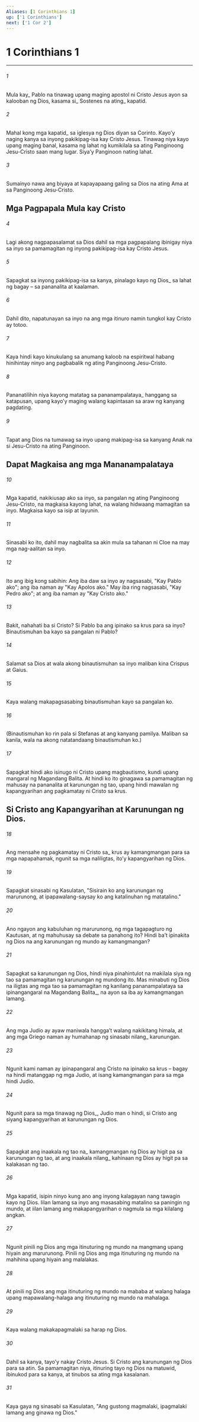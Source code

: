 ```yaml
---
Aliases: [1 Corinthians 1]
up: ['1 Corinthians']
next: ['1 Cor 2']
---
```

# 1 Corinthians 1

***






















###### 1 










Mula kay_ Pablo na tinawag upang maging apostol ni Cristo Jesus ayon sa kalooban ng Dios, kasama si_ Sostenes na ating_ kapatid. 





















###### 2 










Mahal kong mga kapatid_ sa iglesya ng Dios diyan sa Corinto. Kayoʼy naging kanya sa inyong pakikipag-isa kay Cristo Jesus. Tinawag niya kayo upang maging banal, kasama ng lahat ng kumikilala sa ating Panginoong Jesu-Cristo saan mang lugar. Siyaʼy Panginoon nating lahat. 





















###### 3 










Sumainyo nawa ang biyaya at kapayapaang galing sa Dios na ating Ama at sa Panginoong Jesu-Cristo.

## Mga Pagpapala Mula kay Cristo 





















###### 4 










Lagi akong nagpapasalamat sa Dios dahil sa mga pagpapalang ibinigay niya sa inyo sa pamamagitan ng inyong pakikipag-isa kay Cristo Jesus. 





















###### 5 










Sapagkat sa inyong pakikipag-isa sa kanya, pinalago kayo ng Dios_ sa lahat ng bagay – sa pananalita at kaalaman. 





















###### 6 










Dahil dito, napatunayan sa inyo na ang mga itinuro namin tungkol kay Cristo ay totoo. 





















###### 7 










Kaya hindi kayo kinukulang sa anumang kaloob na espiritwal habang hinihintay ninyo ang pagbabalik ng ating Panginoong Jesu-Cristo. 





















###### 8 










Pananatilihin niya kayong matatag sa pananampalataya_ hanggang sa katapusan, upang kayoʼy maging walang kapintasan sa araw ng kanyang pagdating. 





















###### 9 










Tapat ang Dios na tumawag sa inyo upang makipag-isa sa kanyang Anak na si Jesu-Cristo na ating Panginoon.

## Dapat Magkaisa ang mga Mananampalataya 





















###### 10 










Mga kapatid, nakikiusap ako sa inyo, sa pangalan ng ating Panginoong Jesu-Cristo, na magkaisa kayong lahat, na walang hidwaang mamagitan sa inyo. Magkaisa kayo sa isip at layunin. 





















###### 11 










Sinasabi ko ito, dahil may nagbalita sa akin mula sa tahanan ni Cloe na may mga nag-aalitan sa inyo. 





















###### 12 










Ito ang ibig kong sabihin: Ang iba daw sa inyo ay nagsasabi, "Kay Pablo ako"; ang iba naman ay "Kay Apolos ako." May iba ring nagsasabi, "Kay Pedro ako"; at ang iba naman ay "Kay Cristo ako." 





















###### 13 










Bakit, nahahati ba si Cristo? Si Pablo ba ang ipinako sa krus para sa inyo? Binautismuhan ba kayo sa pangalan ni Pablo? 





















###### 14 










Salamat sa Dios at wala akong binautismuhan sa inyo maliban kina Crispus at Gaius. 





















###### 15 










Kaya walang makapagsasabing binautismuhan kayo sa pangalan ko. 





















###### 16 










(Binautismuhan ko rin pala si Stefanas at ang kanyang pamilya. Maliban sa kanila, wala na akong natatandaang binautismuhan ko.) 





















###### 17 










Sapagkat hindi ako isinugo ni Cristo upang magbautismo, kundi upang mangaral ng Magandang Balita. At hindi ko ito ginagawa sa pamamagitan ng mahusay na pananalita at karunungan ng tao, upang hindi mawalan ng kapangyarihan ang pagkamatay ni Cristo sa krus.

## Si Cristo ang Kapangyarihan at Karunungan ng Dios. 





















###### 18 










Ang mensahe ng pagkamatay ni Cristo sa_ krus ay kamangmangan para sa mga napapahamak, ngunit sa mga naliligtas, itoʼy kapangyarihan ng Dios. 





















###### 19 










Sapagkat sinasabi ng Kasulatan, "Sisirain ko ang karunungan ng marurunong, at ipapawalang-saysay ko ang katalinuhan ng matatalino." 





















###### 20 










Ano ngayon ang kabuluhan ng marurunong, ng mga tagapagturo ng Kautusan, at ng mahuhusay sa debate sa panahong ito? Hindi baʼt ipinakita ng Dios na ang karunungan ng mundo ay kamangmangan? 





















###### 21 










Sapagkat sa karunungan ng Dios, hindi niya pinahintulot na makilala siya ng tao sa pamamagitan ng karunungan ng mundong ito. Mas minabuti ng Dios na iligtas ang mga tao sa pamamagitan ng kanilang pananampalataya sa ipinangangaral na Magandang Balita_, na ayon sa iba ay kamangmangan lamang. 





















###### 22 










Ang mga Judio ay ayaw maniwala hanggaʼt walang nakikitang himala, at ang mga Griego naman ay humahanap ng sinasabi nilang_ karunungan. 





















###### 23 










Ngunit kami naman ay ipinapangaral ang Cristo na ipinako sa krus – bagay na hindi matanggap ng mga Judio, at isang kamangmangan para sa mga hindi Judio. 





















###### 24 










Ngunit para sa mga tinawag ng Dios_, Judio man o hindi, si Cristo ang siyang kapangyarihan at karunungan ng Dios. 





















###### 25 










Sapagkat ang inaakala ng tao na_ kamangmangan ng Dios ay higit pa sa karunungan ng tao, at ang inaakala nilang_ kahinaan ng Dios ay higit pa sa kalakasan ng tao. 





















###### 26 










Mga kapatid, isipin ninyo kung ano ang inyong kalagayan nang tawagin kayo ng Dios. Iilan lamang sa inyo ang masasabing matalino sa paningin ng mundo, at iilan lamang ang makapangyarihan o nagmula sa mga kilalang angkan. 





















###### 27 










Ngunit pinili ng Dios ang mga itinuturing ng mundo na mangmang upang hiyain ang marurunong. Pinili ng Dios ang mga itinuturing ng mundo na mahihina upang hiyain ang malalakas. 





















###### 28 










At pinili ng Dios ang mga itinuturing ng mundo na mababa at walang halaga upang mapawalang-halaga ang itinuturing ng mundo na mahalaga. 





















###### 29 










Kaya walang makakapagmalaki sa harap ng Dios. 





















###### 30 










Dahil sa kanya, tayoʼy nakay Cristo Jesus. Si Cristo ang karunungan ng Dios para sa atin. Sa pamamagitan niya, itinuring tayo ng Dios na matuwid, ibinukod para sa kanya, at tinubos sa ating mga kasalanan. 





















###### 31 










Kaya gaya ng sinasabi sa Kasulatan, "Ang gustong magmalaki, ipagmalaki lamang ang ginawa ng Dios."
